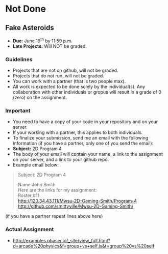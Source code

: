 # Not Done

## Fake Asteroids
- **Due**: June 19<sup>th</sup> by 11:59 p.m.
- **Late Projects:** Will NOT be graded. 

### Guidelines
- Projects that are not on github, will not be graded. 
- Projects that do not run, will not be graded.
- You can work with a partner (that is two people max).
- All work is expected to be done solely by the individual(s). Any collaboration with other individuals or gropus will result in a grade of 0 (zero) on the assignment.

### Important
- You need to have a copy of your code in your repository and on your server. 
- If your working with a partner, this applies to both individuals.
- To finalize your submission, send me an email with the following information (if you have a partner, only one of you send the email):
- **Subject:** 2D Program 4
- The body of your email will contain your name, a link to the assignment on your server, and a link to your github repo.
- Example email below:

>Subject: 2D Program 4
>
>Name John Smith<br>
Here are the links for my assignment:<br>
Roster #11<br>
http://120.34.43.111/Mwsu-2D-Gaming-Smith/Program-4<br>
http://github.com/smittyville/Mwsu-2D-Gaming-Smith/<br>

(if you have a partner repeat lines above here)

### Actual Assignment

- http://examples.phaser.io/_site/view_full.html?d=arcade%20physics&f=group+vs+self.js&t=group%20vs%20self
